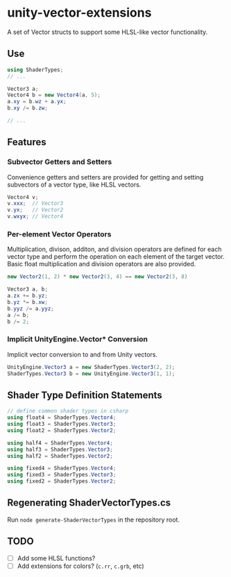 # unity-vector-extensions
A set of Vector structs to support some HLSL-like vector functionality.

## Use
```cs
using ShaderTypes;
// ...

Vector3 a;
Vector4 b = new Vector4(a, 5);
a.xy = b.wz + a.yx;
b.xy /= b.zw;

// ...
```

## Features
### Subvector Getters and Setters

Convenience getters and setters are provided for getting and setting subvectors of a vector type, like HLSL vectors.

```cs
Vector4 v;
v.xxx;  // Vector3
v.yx;   // Vector2
v.wxyx; // Vector4
```

### Per-element Vector Operators

Multiplication, divison, additon, and division operators are defined for each vector type and perform the operation on each element of the target vector. Basic float multiplication and division operators are also provided.

```cs
new Vector2(1, 2) * new Vector2(3, 4) == new Vector2(3, 8)

Vector3 a, b;
a.zx += b.yz;
b.yz *= b.xw;
b.yyz /= a.yyz;
a /= b;
b /= 2;
```

### Implicit UnityEngine.Vector* Conversion

Implicit vector conversion to and from Unity vectors.

```cs
UnityEngine.Vector3 a = new ShaderTypes.Vector3(2, 2);
ShaderTypes.Vector3 b = new UnityEngine.Vector3(1, 1);
```

## Shader Type Definition Statements
```cs
// define common shader types in csharp
using float4 = ShaderTypes.Vector4;
using float3 = ShaderTypes.Vector3;
using float2 = ShaderTypes.Vector2;

using half4 = ShaderTypes.Vector4;
using half3 = ShaderTypes.Vector3;
using half2 = ShaderTypes.Vector2;

using fixed4 = ShaderTypes.Vector4;
using fixed3 = ShaderTypes.Vector3;
using fixed2 = ShaderTypes.Vector2;
```

## Regenerating ShaderVectorTypes.cs

Run `node generate-ShaderVectorTypes` in the repository root.

## TODO
- [ ] Add some HLSL functions?
- [ ] Add extensions for colors? (`c.rr`, `c.grb`, etc)
